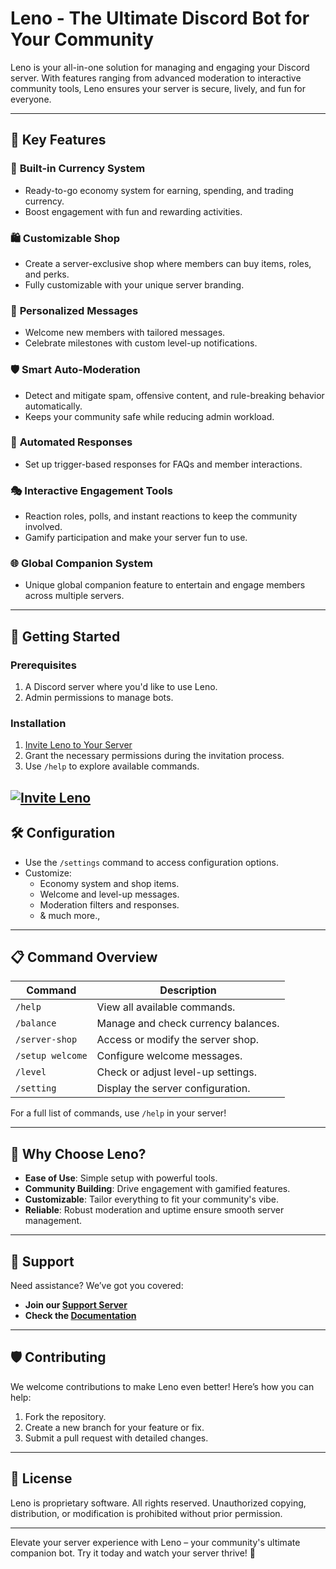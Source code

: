 # Leno - The Ultimate Discord Bot for Your Community

Leno is your all-in-one solution for managing and engaging your Discord server. With features ranging from advanced moderation to interactive community tools, Leno ensures your server is secure, lively, and fun for everyone.

---

## 🚀 Key Features

### 💸 **Built-in Currency System**
- Ready-to-go economy system for earning, spending, and trading currency.
- Boost engagement with fun and rewarding activities.

### 🛍️ **Customizable Shop**
- Create a server-exclusive shop where members can buy items, roles, and perks.
- Fully customizable with your unique server branding.

### 🎉 **Personalized Messages**
- Welcome new members with tailored messages.
- Celebrate milestones with custom level-up notifications.

### 🛡️ **Smart Auto-Moderation**
- Detect and mitigate spam, offensive content, and rule-breaking behavior automatically.
- Keeps your community safe while reducing admin workload.

### 🤖 **Automated Responses**
- Set up trigger-based responses for FAQs and member interactions.

### 🎭 **Interactive Engagement Tools**
- Reaction roles, polls, and instant reactions to keep the community involved.
- Gamify participation and make your server fun to use.

### 🌐 **Global Companion System**
- Unique global companion feature to entertain and engage members across multiple servers.

---

## 📖 Getting Started

### Prerequisites
1. A Discord server where you'd like to use Leno.
2. Admin permissions to manage bots.

### Installation
1. [Invite Leno to Your Server](https://discord.com/oauth2/authorize?client_id=605794795608342528&permissions=552373447799&integration_type=0&scope=bot+applications.commands)
2. Grant the necessary permissions during the invitation process.
3. Use `/help` to explore available commands.

[![Invite Leno](https://img.shields.io/badge/Invite-Leno-blue?logo=discord&style=for-the-badge)](https://discord.com/oauth2/authorize?client_id=605794795608342528&permissions=552373447799&integration_type=0&scope=bot+applications.commands)
---

## 🛠️ Configuration

- Use the `/settings` command to access configuration options.
- Customize:
  - Economy system and shop items.
  - Welcome and level-up messages.
  - Moderation filters and responses.
  - & much more.,

---

## 📋 Command Overview

| Command              | Description                             |
|----------------------|-----------------------------------------|
| `/help`              | View all available commands.            |
| `/balance`          | Manage and check currency balances.     |
| `/server-shop`              | Access or modify the server shop.       |
| `/setup welcome`           | Configure welcome messages.             |
| `/level`             | Check or adjust level-up settings.      |
| `/setting`          | Display the server configuration.    |

For a full list of commands, use `/help` in your server!

---

## 🌟 Why Choose Leno?
- **Ease of Use**: Simple setup with powerful tools.
- **Community Building**: Drive engagement with gamified features.
- **Customizable**: Tailor everything to fit your community's vibe.
- **Reliable**: Robust moderation and uptime ensure smooth server management.

---

## 🤝 Support

Need assistance? We’ve got you covered:
- **Join our [Support Server](https://discord.gg/PNpVAp2vwP)**
- **Check the [Documentation](https://docs.lenobot.xyz/)**

---

## 🛡️ Contributing
We welcome contributions to make Leno even better! Here’s how you can help:
1. Fork the repository.
2. Create a new branch for your feature or fix.
3. Submit a pull request with detailed changes.

---

## 📜 License
Leno is proprietary software. All rights reserved. Unauthorized copying, distribution, or modification is prohibited without prior permission.

---

Elevate your server experience with Leno – your community's ultimate companion bot. Try it today and watch your server thrive! 🎉
